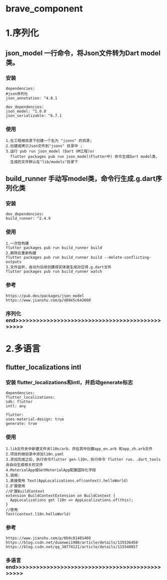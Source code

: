 # brave_component

# 1.序列化
## json_model 一行命令，将Json文件转为Dart model类。

### 安装

    dependencies:
    #json序列化
    json_annotation: ^4.8.1
    
    dev_dependencies:
    json_model: ^1.0.0
    json_serializable: ^6.7.1

### 使用

    1.在工程根目录下创建一个名为 "jsons" 的目录;
    2.创建或拷贝Json文件到"jsons" 目录中 ;
    3.运行 pub run json_model (Dart VM工程)or 
      flutter packages pub run json_model(Flutter中) 命令生成Dart model类，
      生成的文件默认在"lib/models"目录下

## build_runner 手动写model类，命令行生成.g.dart序列化类

### 安装

    dev_dependencies:
    build_runner: ^2.4.9

### 使用
    1.一次性构建
    flutter packages pub run build_runner build
    2.删除后重新构建
    flutter packages pub run build_runner build --delete-conflicting-outputs
    3.文件监听，自动为后续创建得实体类生成对应得.g.dart文件
    flutter packages pub run build_runner watch

### 参考
    https://pub.dev/packages/json_model
    https://www.jianshu.com/p/d89e5c642660
### 序列化 end>>>>>>>>>>>>>>>>>>>>>>>>>>>>>>>>>>>>>>>>>>>>>>>

# 2.多语言

## flutter_localizations intl

### 安装 flutter_localizations和intl，并启动generate标志
    dependencies:
    flutter_localizations:
    sdk: flutter
    intl: any

    flutter:
    uses-material-design: true
    generate: true
### 使用

    1.lib文件夹中新建文件夹l10n/arb，并在其中创建app_en.arb 和app_zh.arb文件
    2.项目的根目录中添加l10n.yaml
    3.添加完成之后，执行命令flutter gen-l10n，执行命令 flutter run，.dart_tools会自动生成相关的文件
    4.MaterialApp或GetMaterialApp配置国际化字段
    5.调用:
    1.直接使用 Text(AppLocalizations.of(context).helloWorld)
    2.扩展使用 
    //扩展BuildContext
    extension BuildContextExtension on BuildContext {
      AppLocalizations get l10n => AppLocalizations.of(this);
    }
    //使用
    Text(context.l10n.helloWorld)

### 参考
    https://www.jianshu.com/p/6b9c81401469
    https://blog.csdn.net/duanwei1988/article/details/135536458
    https://blog.csdn.net/qq_38774121/article/details/115540857
### 多语言end>>>>>>>>>>>>>>>>>>>>>>>>>>>>>>>>>>>>>>>>>>>>>>>

